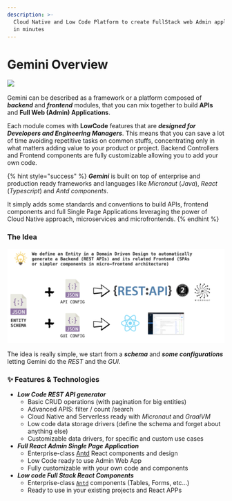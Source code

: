 ```yaml
---
description: >-
  Cloud Native and Low Code Platform to create FullStack web Admin applications
  in minutes
---
```


# Gemini Overview

![](.gitbook/assets/gemini\_logo\_blue\_small.jpg)

Gemini can be described as a framework or a platform composed of _**backend**_ and _**frontend**_ modules, that you can mix together to build **APIs** and **Full Web (Admin) Applications**.

Each module comes with **LowCode** features that are _**designed for Developers and Engineering Managers**_. This means that you can save a lot of time avoiding repetitive tasks on common stuffs, concentrating only in what matters adding value to your product or project. Backend Controllers and Frontend components are fully customizable allowing you to add your own code.

{% hint style="success" %}
_**Gemini**_ is built on top of enterprise and production ready frameworks and languages like _Micronaut_ (_Java_), _React_ (_Typescript_) and _Antd components_.

It simply adds some standards and conventions to build APIs, frontend components and full Single Page Applications leveraging the power of Cloud Native approach, microservices and microfrontends.
{% endhint %}

### The Idea

![Gemini Idea](https://raw.githubusercontent.com/gemini-projects/gemini/master/idea.png)

The idea is really simple, we start from a _**schema**_ and _**some configurations**_ letting Gemini do the _REST_ and the _GUI_.

### ✨  Features & Technologies

* _**Low Code REST API generator**_
  * Basic CRUD operations (with pagination for big entities)
  * Advanced APIS: filter / count /search&#x20;
  * Cloud Native and Serverless ready with _Micronaut_ and _GraalVM_
  * Low code data storage drivers (define the schema and forget about anything else)
  * Customizable data drivers, for specific and custom use cases
* _**Full React Admin Single Page Application**_
  * Enterprise-class [Antd](https://ant.design) React components and design
  * Low Code ready to use Admin Web App
  * Fully customizable with your own code and components
* _**Low code Full Stack React Components**_
  * Enterprise-class [`Antd`](https://ant.design) components (Tables, Forms, etc...)
  * Ready to use in your existing projects and React APPs
